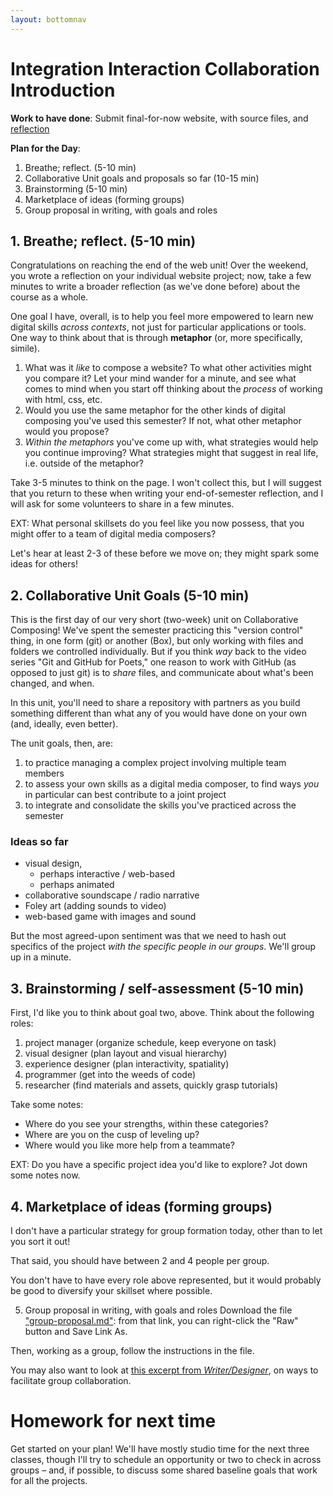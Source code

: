 ```yaml
---
layout: bottomnav
---
```


# Integration Interaction Collaboration Introduction

**Work to have done**: Submit final-for-now website, with source files, and [reflection](https://github.com/pitt-cdm/miller2019spring/issues/13)

**Plan for the Day**:

1. Breathe; reflect. (5-10 min)<!-- metaphors for learning -->
2. Collaborative Unit goals and proposals so far (10-15 min)
3. Brainstorming (5-10 min) <!-- and self-assessment -->
4. Marketplace of ideas (forming groups)
5. Group proposal in writing, with goals and roles


## 1. Breathe; reflect. (5-10 min)

Congratulations on reaching the end of the web unit! Over the weekend, you wrote a reflection on your individual website project; now, take a few minutes to write a broader reflection (as we've done before) about the course as a whole.

One goal I have, overall, is to help you feel more empowered to learn new digital skills _across contexts_, not just for particular applications or tools. One way to think about that is through **metaphor** (or, more specifically, simile).

<div class="alert alert-success">
   <ol>
      <li>What was it <em>like</em> to compose a website? To what other activities might you compare it? <!-- For example, was it like getting butterflies to fly in formation? (That metaphor is Betsy Sargent's, I can't take credit for it.) Was it like writing on loose paper with a pen that's chained in a dark room? Singing and humming at the same time? --> Let your mind wander for a minute, and see what comes to mind when you start off thinking about the <em>process</em> of working with html, css, etc.</li>
      <li>Would you use the same metaphor for the other kinds of digital composing you've used this semester? If not, what other metaphor would you propose?</li>
      <li><em>Within the metaphors</em> you've come up with, what strategies would help you continue improving? What strategies might that suggest in real life, i.e. outside of the metaphor?</li>
   </ol>

Take 3-5 minutes to think on the page. I won't collect this, but I will suggest that you return to these when writing your end-of-semester reflection, and I will ask for some volunteers to share in a few minutes.
</div>

EXT: What personal skillsets do you feel like you now possess, that you might offer to a team of digital media composers?

Let's hear at least 2-3 of these before we move on; they might spark some ideas for others!

## 2. Collaborative Unit Goals (5-10 min)

This is the first day of our very short (two-week) unit on Collaborative Composing! We've spent the semester practicing this "version control" thing, in one form (git) or another (Box), but only working with files and folders we controlled individually. But if you think _way_ back to the video series "Git and GitHub for Poets," one reason to work with GitHub (as opposed to just git) is to _share_ files, and communicate about what's been changed, and when.

In this unit, you'll need to share a repository with partners as you build something different than what any of you would have done on your own (and, ideally, even better).

The unit goals, then, are:
1. to practice managing a complex project involving multiple team members
2. to assess your own skills as a digital media composer, to find ways _you_ in particular can best contribute to a joint project
3. to integrate and consolidate the skills you've practiced across the semester

### Ideas so far

* visual design,
    - perhaps interactive / web-based
    - perhaps animated
* collaborative soundscape / radio narrative
* Foley art (adding sounds to video)
* web-based game with images and sound

But the most agreed-upon sentiment was that we need to hash out specifics of the project _with the specific people in our groups_. We'll group up in a minute.

## 3. Brainstorming / self-assessment (5-10 min) <!-- and self-assessment -->

First, I'd like you to think about goal two, above. Think about the following roles:

1. project manager (organize schedule, keep everyone on task)
3. visual designer (plan layout and visual hierarchy)
4. experience designer (plan interactivity, spatiality)
2. programmer (get into the weeds of code)
5. researcher (find materials and assets, quickly grasp tutorials)

<div class="alert alert-success">
Take some notes:
<ul><li>Where do you see your strengths, within these categories?</li>
<li>Where are you on the cusp of leveling up?</li>
<li>Where would you like more help from a teammate?</li>
</ul>

EXT: Do you have a specific project idea you'd like to explore? Jot down some notes now.
</div>

## 4. Marketplace of ideas (forming groups)
I don't have a particular strategy for group formation today, other than to let you sort it out!

That said, you should have between 2 and 4 people per group.

You don't have to have every role above represented, but it would probably be good to diversify your skillset where possible.


5. Group proposal in writing, with goals and roles
Download the file ["group-proposal.md"](https://github.com/benmiller314/cdm2019fall/blob/gh-pages/uploads/group-proposal.md): from that link, you can right-click the "Raw" button and Save Link As.

Then, working as a group, follow the instructions in the file.

You may also want to look at [this excerpt from _Writer/Designer_](https://pitt.box.com/s/96l347yyrx2e69lkx635bl0jac4beaye), on ways to facilitate group collaboration.

<!--
## 2. Twine: Interactive Narrative

### What is Twine? What kinds of things can we make with it? (15 min)

Choose-your-own-adventure fiction is one way to think about it. But it's not always adventure, not always fiction... and not even always choice.

Let's look at some examples!

1. [The Tiniest Room](https://erik108.itch.io/the-tiniest-room)
2. [The Griffin and the Minor Canon](https://cmg.itch.io/the-griffin-and-the-minor-canon)
5. [Conquering Cathy: A trial of fortitude & vitality at the University of Pittsburgh](http://philome.la/mtyrhetoric/conquering-cathy/play)
-->


# Homework for next time

Get started on your plan! We'll have mostly studio time for the next three classes, though I'll try to schedule an opportunity or two to check in across groups – and, if possible, to discuss some shared baseline goals that work for all the projects.
